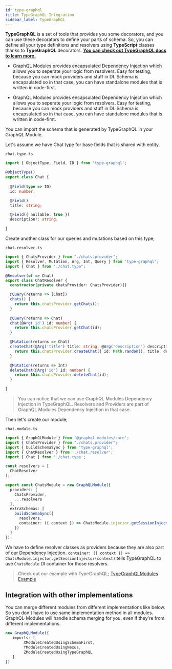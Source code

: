 ```yaml
---
id: type-graphql
title: TypeGraphQL Integration
sidebar_label: TypeGraphQL
---
```


**TypeGraphQL** is a set of tools that provides you some decorators, and you can use these decorators to define your parts of schema. So, you can define all your type definitions and resolvers using **TypeScript** classes thanks to **TypeGraphQL** decorators. **[You can check out TypeGraphQL docs to learn more.](https://typegraphql.ml/)**

- GraphQL Modules provides encapsulated Dependency Injection which allows you to seperate your logic from resolvers. Easy for testing, because you can mock providers and stuff in DI.
Schema is encapsulated so in that case, you can have standalone modules that is written in code-first. 

- GraphQL Modules provides encapsulated Dependency Injection which allows you to seperate your logic from resolvers. Easy for testing, because you can mock providers and stuff in DI.
Schema is encapsulated so in that case, you can have standalone modules that is written in code-first. 

You can import the schema that is generated by TypeGraphQL in your GraphQL Module.

Let's assume we have Chat type for base fields that is shared with entity.

`chat.type.ts`

```ts
import { ObjectType, Field, ID } from 'type-graphql';

@ObjectType()
export class Chat {
  
  @Field(type => ID)
  id: number;

  @Field()
  title: string;

  @Field({ nullable: true })
  description?: string;

}
```

Create another class for our queries and mutations based on this type;

`chat.resolver.ts`

```ts
import { ChatsProvider } from "./chats.provider";
import { Resolver, Mutation, Arg, Int, Query } from 'type-graphql';
import { Chat } from "./chat.type";

@Resolver(of => Chat)
export class ChatResolver {
  constructor(private chatsProvider: ChatsProvider){}

  @Query(returns => [Chat])
  chats() {
    return this.chatsProvider.getChats();
  }
  
  @Query(returns => Chat)
  chat(@Arg('id') id: number) {
    return this.chatsProvider.getChat(id);
  }

  @Mutation(returns => Chat)
  createChat(@Arg('title') title: string, @Arg('description') description: string) {
    return this.chatsProvider.createChat({ id: Math.random(), title, description });
  }

  @Mutation(returns => Int)
  deleteChat(@Arg('id') id: number) {
    return this.chatsProvider.deleteChat(id);
  }

}
```

> You can notice that we can use GraphQL Modules Dependency Injection in TypeGraphQL. Resolvers and Providers are part of GraphQL Modules Dependency Injection in that case.

Then let's create our module;

`chat.module.ts`

```ts
import { GraphQLModule } from '@graphql-modules/core';
import { ChatsProvider } from "./chats.provider";
import { buildSchemaSync } from 'type-graphql';
import { ChatResolver } from './chat.resolver';
import { Chat } from './chat.type';

const resolvers = [
  ChatResolver
];

export const ChatsModule = new GraphQLModule({
  providers: [
    ChatsProvider,
    ...resolvers
  ],
  extraSchemas: [
    buildSchemaSync({
      resolvers,
      container: ({ context }) => ChatsModule.injector.getSessionInjector(context),
    })
  ]
});
```

We have to define resolver classes as providers because they are also part of our Dependency Injection. 
`container: ({ context }) => ChatsModule.injector.getSessionInjector(context)` tells TypeGraphQL to use `ChatsModule` DI container for those resolvers.

> Check out our example with TypeGraphQL; [TypeGraphQLModules Example](https://github.com/ardatan/TypeGraphQLModules)

## Integration with other implementations

You can merge different modules from different implementations like below. So you don't have to use same implementation method in all modules. GraphQL-Modules will handle schema merging for you, even if they're from different implementations.

```ts
new GraphQLModule({
   imports: [
        XModuleCreatedUsingSchemaFirst,
        YModuleCreatedUsingNexus,
        ZModuleCreatedUsingTypeGraphQL
   ]
})
```
